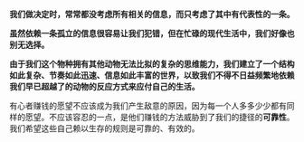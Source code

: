 **我们做决定时，常常都没考虑所有相关的信息，而只考虑了其中有代表性的一条。**

**虽然依赖一条孤立的信息很容易让我们犯错，但在忙碌的现代生活中，我们好像也别无选择。**

**由于我们这个物种拥有其他动物无法比拟的复杂的思维能力，我们建立了一个结构如此复杂、节奏如此迅速、信息如此丰富的世界，以致我们不得不日益频繁地依赖我们早已超越了的动物的反应方式来应付自己的生活。**

有心者赚钱的愿望不应该成为我们产生敌意的原因，因为每一个人多多少少都有同样的愿望。不应该容忍的一点，是他们赚钱的方法威胁到了我们的捷径的**可靠性**。我们希望这些自己赖以生存的规则是可靠的、有效的。